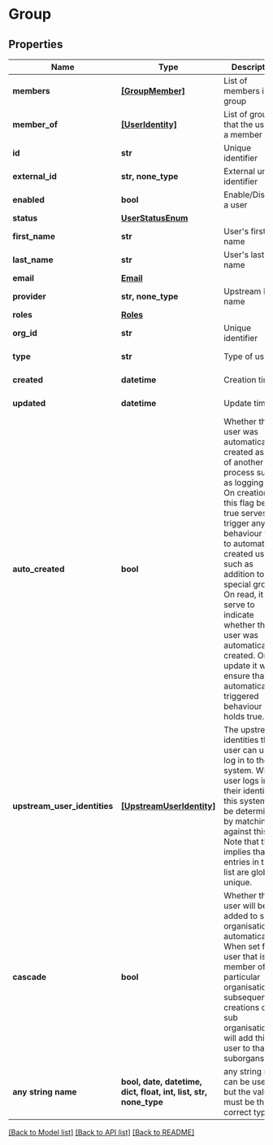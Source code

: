 # Group


## Properties
Name | Type | Description | Notes
------------ | ------------- | ------------- | -------------
**members** | [**[GroupMember]**](GroupMember.md) | List of members in the group | [optional] 
**member_of** | [**[UserIdentity]**](UserIdentity.md) | List of groups that the user is a member of | [optional] 
**id** | **str** | Unique identifier | [optional] [readonly] 
**external_id** | **str, none_type** | External unique identifier | [optional] 
**enabled** | **bool** | Enable/Disable a user | [optional] 
**status** | [**UserStatusEnum**](UserStatusEnum.md) |  | [optional] 
**first_name** | **str** | User&#39;s first name | [optional] 
**last_name** | **str** | User&#39;s last name | [optional] 
**email** | [**Email**](Email.md) |  | [optional] 
**provider** | **str, none_type** | Upstream IdP name | [optional] 
**roles** | [**Roles**](Roles.md) |  | [optional] 
**org_id** | **str** | Unique identifier | [optional] 
**type** | **str** | Type of user | [optional] [readonly] 
**created** | **datetime** | Creation time | [optional] [readonly] 
**updated** | **datetime** | Update time | [optional] [readonly] 
**auto_created** | **bool** | Whether the user was automatically created as part of another process such as logging in. On creation, this flag being true serves to trigger any behaviour tied to automatically created users, such as addition to special groups. On read, it can serve to indicate whether the user was automatically created. On update it will ensure that the automatically triggered behaviour still holds true.  | [optional]  if omitted the server will use the default value of False
**upstream_user_identities** | [**[UpstreamUserIdentity]**](UpstreamUserIdentity.md) | The upstream identities this user can use to log in to the system. When a user logs in, their identity in this system will be determined by matching against this list. Note that this implies that entries in this list are globally unique.  | [optional] [readonly] 
**cascade** | **bool** | Whether the user will be added to sub organisations automatically. When set for a user that is a member of a particular organisation, subsequent creations of sub organisations will add this user to that suborgansation.  | [optional]  if omitted the server will use the default value of False
**any string name** | **bool, date, datetime, dict, float, int, list, str, none_type** | any string name can be used but the value must be the correct type | [optional]

[[Back to Model list]](../README.md#documentation-for-models) [[Back to API list]](../README.md#documentation-for-api-endpoints) [[Back to README]](../README.md)


